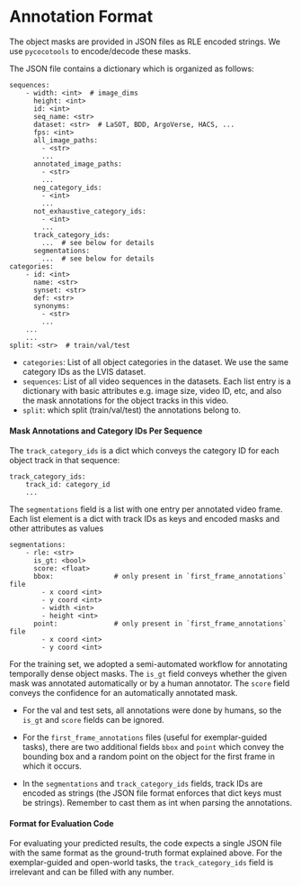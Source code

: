 # Annotation Format

The object masks are provided in JSON files as RLE encoded strings. We use `pycocotools` to encode/decode these masks.

The JSON file contains a dictionary which is organized as follows:

```
sequences:
    - width: <int>  # image_dims
      height: <int>
      id: <int>
      seq_name: <str>
      dataset: <str>  # LaSOT, BDD, ArgoVerse, HACS, ...
      fps: <int>
      all_image_paths:
        - <str>
        ...
      annotated_image_paths:
        - <str>
        ...
      neg_category_ids: 
        - <int>
        ...
      not_exhaustive_category_ids:
        - <int>
        ...
      track_category_ids:
        ...  # see below for details
      segmentations:
        ...  # see below for details
categories:
    - id: <int>
      name: <str>
      synset: <str>
      def: <str>
      synonyms: 
        - <str>
        ...
    ...
    ...
split: <str>  # train/val/test
```

- `categories`: List of all object categories in the dataset. We use the same category IDs as the LVIS dataset.
- `sequences`: List of all video sequences in the datasets. Each list entry is a dictionary with basic attributes e.g. image size, video ID, etc, and also the mask annotations for the object tracks in this video.
- `split`: which split (train/val/test) the annotations belong to.

#### Mask Annotations and Category IDs Per Sequence

The `track_category_ids` is a dict which conveys the category ID for each object track in that sequence:

```
track_category_ids:
    track_id: category_id
    ...
``` 

The `segmentations` field is a list with one entry per annotated video frame. Each list element is a dict with track IDs as keys and encoded masks and other attributes as values

```
segmentations:
    - rle: <str>
      is_gt: <bool>
      score: <float>
      bbox:               # only present in `first_frame_annotations` file
        - x coord <int>
        - y coord <int>
        - width <int>
        - height <int>
      point:              # only present in `first_frame_annotations` file
        - x coord <int>
        - y coord <int>
``` 

For the training set, we adopted a semi-automated workflow for annotating temporally dense object masks. The `is_gt` field conveys whether the given mask was annotated automatically or by a human annotator. The `score` field conveys the confidence for an automatically annotated mask.

- For the val and test sets, all annotations were done by humans, so the `is_gt` and `score` fields can be ignored. 

- For the `first_frame_annotations` files (useful for exemplar-guided tasks), there are two additional fields `bbox` and `point` which convey the bounding box and a random point on the object for the first frame in which it occurs.

- In the `segmentations` and `track_category_ids` fields, track IDs are encoded as strings (the JSON file format enforces that dict keys must be strings). Remember to cast them as int when parsing the annotations.


#### Format for Evaluation Code

For evaluating your predicted results, the code expects a single JSON file with the same format as the ground-truth format explained above. For the exemplar-guided and open-world tasks, the `track_category_ids` field is irrelevant and can be filled with any number.

